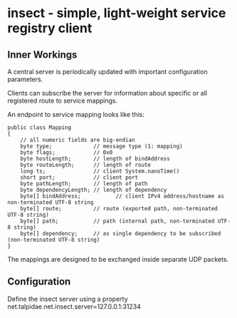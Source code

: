 # insect - simple, light-weight service registry client

## Inner Workings

A central server is periodically updated with important configuration parameters.

Clients can subscribe the server for information about specific or all registered route to service mappings.

An endpoint to service mapping looks like this:

```
public class Mapping
{
    // all numeric fields are big-endian
    byte type;             // message type (1: mapping)
    byte flags;            // 0x0
    byte hostLength;       // length of bindAddress
    byte routeLength;      // length of route
    long ts;               // client System.nanoTime()
    short port;            // client port
    byte pathLength;       // length of path
    byte dependencyLength; // length of dependency
    byte[] bindAddress;           // client IPv4 address/hostname as non-terminated UTF-8 string
    byte[] route;          // route (exported path, non-terminated UTF-8 string)
    byte[] path;           // path (internal path, non-terminated UTF-8 string)
    byte[] dependency;     // as single dependency to be subscribed (non-terminated UTF-8 string)
} 
```

The mappings are designed to be exchanged inside separate UDP packets.

## Configuration

Define the insect server using a property  
net.talpidae.net.insect.server=127.0.0.1:31234
